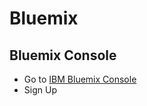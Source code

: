 # Bluemix

## Bluemix Console

- Go to [IBM Bluemix Console](https://console.ng.bluemix.net/)
- Sign Up